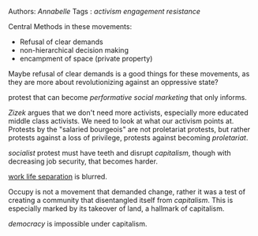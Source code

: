 Authors: *Annabelle*
Tags   : *activism* *engagement* *resistance*

Central Methods in these movements:

* Refusal of clear demands
* non-hierarchical decision making
* encampment of space (private property)

Maybe refusal of clear demands is a good things for these movements, as they are more about revolutionizing against an oppressive state?

protest that can become *performative* *social marketing* that only informs.

*Zizek* argues that we don't need more activists, especially more educated middle class activists. We need to look at what our activism points at. Protests by the "salaried bourgeois" are not proletariat protests, but rather protests against a loss of privilege, protests against becoming *proletariat*.

*socialist* protest must have teeth and disrupt *capitalism*, though with decreasing job security, that becomes harder.

[work life separation](work%20life%20balance.md) is blurred.

Occupy is not a movement that demanded change, rather it was a test of creating a community that disentangled itself from *capitalism*. This is especially marked by its takeover of land, a hallmark of capitalism.

*democracy* is impossible under capitalism.
